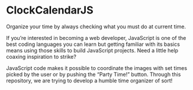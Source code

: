# ClockCalendarJS
Organize your time by always checking what you must do at current time.

If you’re interested in becoming a web developer, JavaScript is one of the best coding languages you can learn but getting familiar with its basics means using those skills to build JavaScript projects. Need a little help coaxing inspiration to strike?

JavaScript code makes it possible to coordinate the images with set times picked by the user or by pushing the “Party Time!” button. Through this repository, we are trying to develop a humble time organizer of sort!
